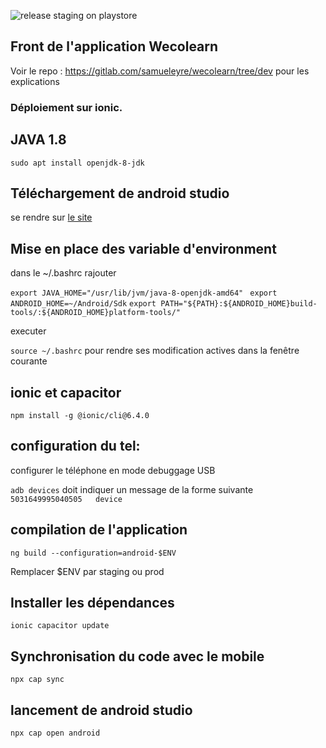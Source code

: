 ![release staging on playstore](https://github.com/samueleyre/wecolearn/workflows/release%20staging%20on%20playstore/badge.svg?branch=staging)


## Front de l'application Wecolearn

Voir le repo : https://gitlab.com/samueleyre/wecolearn/tree/dev pour les explications


### Déploiement sur ionic.

## JAVA 1.8

`sudo apt install openjdk-8-jdk`

## Téléchargement de android studio

se rendre sur [le site](https://developer.android.com/studio)

## Mise en place des variable d'environment

dans le ~/.bashrc rajouter

`export JAVA_HOME="/usr/lib/jvm/java-8-openjdk-amd64"`
` export ANDROID_HOME=~/Android/Sdk`
 `export PATH="${PATH}:${ANDROID_HOME}build-tools/:${ANDROID_HOME}platform-tools/"`

executer

`source ~/.bashrc` pour rendre ses modification actives dans la fenêtre courante

## ionic et capacitor


`npm install -g @ionic/cli@6.4.0`

## configuration du tel: 

configurer le téléphone en mode debuggage USB

`adb devices` doit indiquer un message de la forme suivante
`5031649995040505	device`

## compilation de l'application

`ng build --configuration=android-$ENV`

Remplacer $ENV par staging ou prod

## Installer les dépendances

`ionic capacitor update`


## Synchronisation du code avec le mobile

`npx cap sync`

## lancement de android studio

`npx cap open android`

